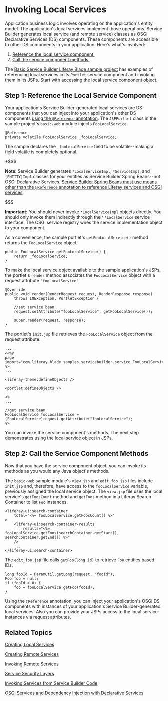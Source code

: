 # Invoking Local Services [](id=invoking-local-services)

Application business logic involves operating on the application's entity model.
The application's local services implement those operations. Service Builder
generates local service (and remote service) classes as OSGi Declarative
Services (DS) components. These components are accessible to other DS components
in your application. Here's what's involved:

1. [Reference the local service component.](#step-1-reference-the-local-service-component) 
2. [Call the service component methods.](step-2-call-the-service-component-methods)

The
[Basic Service Builder Liferay Blade sample project](/develop/reference/-/knowledge_base/7-1/service-builder-samples)
has examples of referencing local services in its `Portlet` service component and invoking them in its JSPs. Start with accessing the local service
component object.

## Step 1: Reference the Local Service Component [](id=step-1-reference-the-local-service-component)

Your application's Service Builder-generated local services are DS components that you can inject
into your application's other DS components
[using the `@Reference` annotation](/develop/tutorials/-/knowledge_base/7-1/osgi-services-and-dependency-injection-with-declarative-services).
The `JSPPortlet` class in the sample project's `basic-web` module injects
`FooLocalService`. 

    @Reference
	private volatile FooLocalService _fooLocalService;

The sample declares the `_fooLocalService` field to be volatile--making a field
volatile is completely optional. 

+$$$

**Note**: Service Builder generates `*LocalServiceImpl`, `*ServiceImpl`, and 
`[ENTITY]Impl` classes for your entities as Service Builder Spring Beans--not
OSGi Declarative Services.
[Service Builder Spring Beans must use means other than the `@Reference` annotation to reference Liferay services and OSGi services](/develop/reference/-/knowledge_base/7-1/invoking-services-from-service-builder-code).

$$$

**Important:** You should never invoke `*LocalServiceImpl` objects directly. You
should only invoke them indirectly through their `*LocalService` service interface. The OSGi service registry wires the service implementation object to your component. 

As a convenience, the sample portlet's `getFooLocalService()` method returns the
`FooLocalService` object.   

    public FooLocalService getFooLocalService() {
        return _fooLocalService;
    }

To make the local service object available to the sample application's JSPs, the
portlet's `render` method associates the `FooLocalService` object with a request
attribute `"fooLocalService"`. 

    @Override
    public void render(RenderRequest request, RenderResponse response)
        throws IOException, PortletException {

        //set service bean
        request.setAttribute("fooLocalService", getFooLocalService());

        super.render(request, response);
    }

The portlet's `init.jsp` file retrieves the `FooLocalService` object from the
request attribute. 

    ...
    <<%@
    page import="com.liferay.blade.samples.servicebuilder.service.FooLocalService" %>
    ...

    <liferay-theme:defineObjects />

    <portlet:defineObjects />

    <%
    ...

    //get service bean
    FooLocalService fooLocalService = (FooLocalService)request.getAttribute("fooLocalService");
    %>

You
can invoke the service component's methods. The next step demonstrates using the
local service object in JSPs. 

## Step 2: Call the Service Component Methods [](id=step-2-call-the-service-component-methods)

Now that you have the service component object, you can invoke its methods as
you would any Java object's methods. 

The `basic-web` sample module's `view.jsp` and `edit_foo.jsp` files include
`init.jsp` and, therefore, have access to the `fooLocalService` variable,
previously assigned the local service object. The `view.jsp` file uses the local
service's `getFoosCount` method and `getFoos` method in a Liferay Search
Container to list `Foo` instances. 

    <liferay-ui:search-container
    	total="<%= fooLocalService.getFoosCount() %>"
    >
    	<liferay-ui:search-container-results
    		results="<%= fooLocalService.getFoos(searchContainer.getStart(), searchContainer.getEnd()) %>"
    	/>
        ...
    </liferay-ui:search-container>

The `edit_foo.jsp` file calls `getFoo(long id)` to retrieve `Foo` entities based
IDs.  

    long fooId = ParamUtil.getLong(request, "fooId");
    Foo foo = null;
    if (fooId > 0) {
    	foo = fooLocalService.getFoo(fooId);
    }

Using the `@Reference` annotation, you can inject your application's OSGi DS
components with instances of your application's Service Builder-generated local
services. Also you can provide your JSPs access to the local service instances
via request attributes. 

## Related Topics [](id=related-topics)

[Creating Local Services](/develop/tutorials/-/knowledge_base/7-1/creating-local-services)

[Creating Remote Services](/develop/tutorials/-/knowledge_base/7-1/creating-remote-services)

[Invoking Remote Services](/develop/tutorials/-/knowledge_base/7-1/invoking-remote-services)

[Service Security Layers](/develop/tutorials/-/knowledge_base/7-1/service-security-layers)

[Invoking Services from Service Builder Code](/develop/reference/-/knowledge_base/7-1/invoking-services-from-service-builder-code)

[OSGi Services and Dependency Injection with Declarative Services](/develop/tutorials/-/knowledge_base/7-1/osgi-services-and-dependency-injection-with-declarative-services)
